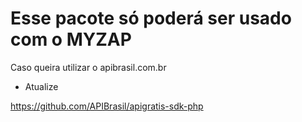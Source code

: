 # Esse pacote só poderá ser usado com o MYZAP

Caso queira utilizar o apibrasil.com.br
- Atualize

https://github.com/APIBrasil/apigratis-sdk-php
